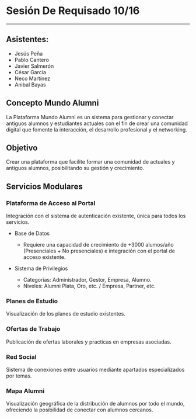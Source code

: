 # Sesión De Requisado 10/16
---

## Asistentes:

- Jesús Peña
- Pablo Cantero
- Javier Salmerón
- César García
- Neco Martínez
- Anibal Bayas

## Concepto Mundo Alumni

La Plataforma Mundo Alumni es un sistema para gestionar y conectar antiguos alumnos y estudiantes actuales con el fin de crear una comunidad digital que fomente la interacción, el desarrollo profesional y el networking.

## Objetivo

Crear una plataforma que facilite formar una comunidad de actuales y antiguos alumnos, posibilitando su gestión y crecimiento.

## Servicios Modulares

### Plataforma de Acceso al Portal
Integración con el sistema de autenticación existente, única para todos los servicios.

- Base de Datos
  - Requiere una capacidad de crecimiento de +3000 alumos/año (Presenciales + No presenciales) e integración con el portal de acceso existente.

- Sistema de Privilegios
  - Categorias: Administrador, Gestor, Empresa, Alumno.
  - Niveles: Alumni Plata, Oro, etc. / Empresa, Partner, etc.

### Planes de Estudio
Visualización de los planes de estudio existentes.

### Ofertas de Trabajo
Publicación de ofertas laborales y practicas en empresas asociadas.

### Red Social
Sistema de conexiones entre usuarios mediante apartados especializados por temas.

### Mapa Alumni
Visualización geográfica de la distribución de alumnos por todo el mundo, ofreciendo la posibilidad de conectar con alumnos cercanos.
